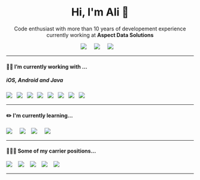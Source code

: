 <h1 align='center'> Hi, I'm Ali 👋</h1>
<p align='center'>
Code enthusiast with more than 10 years of developement experience
<br>currently working at  <b>Aspect Data Solutions</b>
</p>
<p align='center'>

</p>
<p align='center'>
<a href="https://twitter.com/momenirokh"><img src="https://img.shields.io/badge/twitter-%231DA1F2.svg?&style=for-the-badge&logo=twitter&logoColor=white" /></a>&nbsp;&nbsp;&nbsp;&nbsp;
<a href="https://www.linkedin.com/in/alireza-momenirokh-124301112"><img src="https://img.shields.io/badge/linkedin-%230077B5.svg?&style=for-the-badge&logo=linkedin&logoColor=white" /></a>&nbsp;&nbsp;&nbsp;&nbsp;
<a href="mailto:alirezamomenirokh@gmail.com?subject=Olá%20Stefany"><img src="https://img.shields.io/badge/gmail-%23D14836.svg?&style=for-the-badge&logo=gmail&logoColor=white" /></a>&nbsp;&nbsp;&nbsp;&nbsp;
</p>
<hr>
<h4>🏋️‍♂️ I’m currently working with ...</h4>
<h5>iOS, Android and Java</h5>
<p >
<img src="https://img.shields.io/badge/swift%20-%23e34f26.svg?&style=for-the-badge&logo=swift&logoColor=white" />&nbsp;&nbsp;
<img src="https://img.shields.io/badge/ObjectiveC-000000?style=for-the-badge&logo=apple&logoColor=white" />&nbsp;&nbsp;
<img src="https://img.shields.io/badge/Kotlin-20232A?style=for-the-badge&logo=Kotlin&logoColor=6a0dad" />&nbsp;&nbsp;
<img src="https://img.shields.io/badge/java-FFFFFF?&style=for-the-badge&logo=java&logoColor=orange" />&nbsp;&nbsp;
<img src="https://img.shields.io/badge/spring-17bf63?style=for-the-badge&logo=spring&logoColor=white">&nbsp;&nbsp;
<img src="https://img.shields.io/badge/jhipster%20-%23cc6699.svg?&style=for-the-badge&logo=jhipster&logoColor=white" />&nbsp;&nbsp;
<img src="https://img.shields.io/badge/kafka-F7B500?style=for-the-badge&logo=kafka&logoColor=white" />&nbsp;&nbsp;
<img src="https://img.shields.io/badge/Docker-2496ED?style=for-the-badge&logo=docker&logoColor=white" />&nbsp;&nbsp;
</p>
<hr>
<h4>✏️ I'm currently learning...</h4>
<p >
<img src="https://img.shields.io/badge/python-007ACC?style=for-the-badge&logo=python&logoColor=white" />&nbsp;&nbsp;&nbsp;&nbsp;
<img src="https://img.shields.io/badge/machin learing-000000?style=for-the-badge&logo=machin learing&logoColor=white" />&nbsp;&nbsp;&nbsp;
<img src="https://img.shields.io/badge/kubernetes%20-007ACC?&style=for-the-badge&logo=kubernetes&logoColor=white" />&nbsp;&nbsp;&nbsp;&nbsp;
<img src="https://img.shields.io/badge/openshift%20-%23e34f26.svg?&style=for-the-badge&logo=openshift&logoColor=white" />&nbsp;&nbsp;&nbsp;&nbsp;
</p>
<hr>
<p align='right'>
<h4>👨🏻‍💻 Some of my carrier positions...</h4>
<a href="https://dev.to/stefanyvasc">
<img src="https://img.shields.io/badge/ios developer-%230A0A0A.svg?&style=for-the-badge&logo=apple&logoColor=white" /></a>&nbsp;&nbsp;&nbsp;
<a href="https://medium.com/@stefany.vasc.sa">
<img src="https://img.shields.io/badge/android developer-%2312100E.svg?&style=for-the-badge&logo=android&logoColor=white" /></a>&nbsp;&nbsp;&nbsp;
<a href="https://stefanysa.tech/">
<img src="https://img.shields.io/badge/mobile team lead-000000?&style=for-the-badge&logo=mobile&logoColor=black" /></a>&nbsp;&nbsp;&nbsp;
<img src="https://img.shields.io/badge/Agile Coach-000000?&style=for-the-badge&logo=blog&logoColor=black" /></a>&nbsp;&nbsp;&nbsp;
<img src="https://img.shields.io/badge/Technical Manager-000000?&style=for-the-badge&logo=blog&logoColor=black" /></a>&nbsp;&nbsp;&nbsp;
</p>
<hr>
